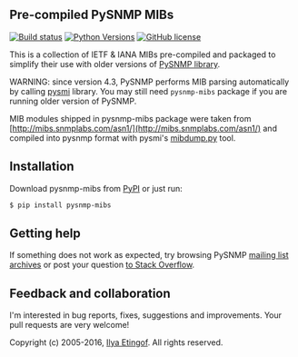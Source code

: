 
Pre-compiled PySNMP MIBs
------------------------
[![Build status](https://travis-ci.org/etingof/pysnmp-mibs.svg?branch=master)](https://secure.travis-ci.org/etingof/pysnmp-mibs)
[![Python Versions](https://img.shields.io/pypi/pyversions/pysnmp-mibs.svg)](https://pypi.python.org/pypi/pysnmp-mibs/)
[![GitHub license](https://img.shields.io/badge/license-BSD-blue.svg)](https://raw.githubusercontent.com/etingof/pysnmp-mibs/master/LICENSE.txt)

This is a collection of IETF & IANA MIBs pre-compiled and packaged to
simplify their use with older versions of [PySNMP library](http://pysnmp.sf.net).

WARNING: since version 4.3, PySNMP performs MIB parsing automatically by calling
[pysmi](http://pysmi.sf.net) library. You may still need `pysnmp-mibs` package if
you are running older version of PySNMP.

MIB modules shipped in pysnmp-mibs package were taken from
[http://mibs.snmplabs.com/asn1/](http://mibs.snmplabs.com/asn1/) and compiled
into pysnmp format with pysmi's
[mibdump.py](https://github.com/etingof/pysmi/blob/master/scripts/mibdump.py)
tool.

Installation
------------

Download pysnmp-mibs from [PyPI](https://pypi.python.org/pypi/pysnmp-mibs) or just run:

```bash
$ pip install pysnmp-mibs
```

Getting help
------------

If something does not work as expected, try browsing PySNMP
[mailing list archives](http://sourceforge.net/mail/?group_id=14735) or post
your question [to Stack Overflow](http://stackoverflow.com/questions/ask).

Feedback and collaboration
--------------------------

I'm interested in bug reports, fixes, suggestions and improvements. Your
pull requests are very welcome!

Copyright (c) 2005-2016, [Ilya Etingof](http://ilya@glas.net). All rights reserved.
